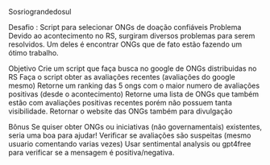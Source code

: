 Sosriograndedosul


Desafio : Script para selecionar ONGs de doação confiáveis Problema Devido ao acontecimento no RS, surgiram diversos problemas para serem resolvidos. Um deles é encontrar ONGs que de fato estão fazendo um ótimo trabalho.

Objetivo Crie um script que faça busca no google de ONGs distribuidas no RS Faça o script obter as avaliações recentes (avaliações do google mesmo) Retorne um ranking das 5 ongs com o maior numero de avaliações positivas (desde o acontecimento) Retorne uma lista de ONGs que também estão com avaliações positivas recentes porém não possuem tanta visibilidade. Retornar o website das ONGs também para divulgação

Bônus Se quiser obter ONGs ou iniciativas (não governamentais) existentes, seria uma boa para ajudar! Verificar se avaliações são suspeitas (mesmo usuario comentando varias vezes) Usar sentimental analysis ou gpt4free para verificar se a mensagem é positiva/negativa.
